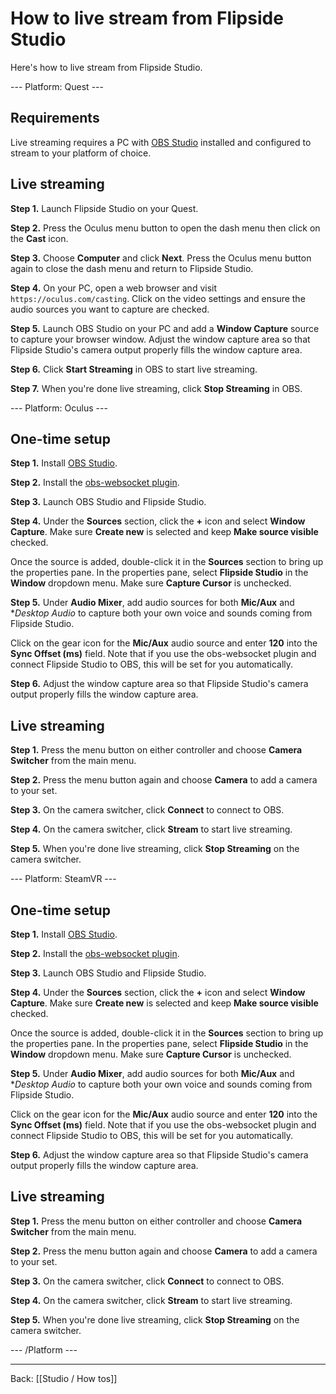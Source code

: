 # How to live stream from Flipside Studio

Here's how to live stream from Flipside Studio.

--- Platform: Quest ---

## Requirements

Live streaming requires a PC with [OBS Studio](https://obsproject.com/) installed and configured to stream to your platform of choice.

## Live streaming

**Step 1.** Launch Flipside Studio on your Quest.

**Step 2.** Press the Oculus menu button to open the dash menu then click on the **Cast** icon.

**Step 3.** Choose **Computer** and click **Next**. Press the Oculus menu button again to close the dash menu and return to Flipside Studio.

**Step 4.** On your PC, open a web browser and visit `https://oculus.com/casting`. Click on the video settings and ensure the audio sources you want to capture are checked.

**Step 5.** Launch OBS Studio on your PC and add a **Window Capture** source to capture your browser window. Adjust the window capture area so that Flipside Studio's camera output properly fills the window capture area.

**Step 6.** Click **Start Streaming** in OBS to start live streaming.

**Step 7.** When you're done live streaming, click **Stop Streaming** in OBS.

--- Platform: Oculus ---

## One-time setup

**Step 1.** Install [OBS Studio](https://obsproject.com/).

**Step 2.** Install the [obs-websocket plugin](https://obsproject.com/forum/resources/obs-websocket-remote-control-obs-studio-from-websockets.466/).

**Step 3.** Launch OBS Studio and Flipside Studio.

**Step 4.** Under the **Sources** section, click the **+** icon and select **Window Capture**. Make sure **Create new** is selected and keep **Make source visible** checked.

Once the source is added, double-click it in the **Sources** section to bring up the properties pane. In the properties pane, select **Flipside Studio** in the **Window** dropdown menu. Make sure **Capture Cursor** is unchecked.

**Step 5.** Under **Audio Mixer**, add audio sources for both **Mic/Aux** and **Desktop Audio* to capture both your own voice and sounds coming from Flipside Studio.

Click on the gear icon for the **Mic/Aux** audio source and enter **120** into the **Sync Offset (ms)** field. Note that if you use the obs-websocket plugin and connect Flipside Studio to OBS, this will be set for you automatically.

**Step 6.** Adjust the window capture area so that Flipside Studio's camera output properly fills the window capture area.

## Live streaming

**Step 1.** Press the menu button on either controller and choose **Camera Switcher** from the main menu.

**Step 2.** Press the menu button again and choose **Camera** to add a camera to your set.

**Step 3.** On the camera switcher, click **Connect** to connect to OBS.

**Step 4.** On the camera switcher, click **Stream** to start live streaming.

**Step 5.** When you're done live streaming, click **Stop Streaming** on the camera switcher.

--- Platform: SteamVR ---

## One-time setup

**Step 1.** Install [OBS Studio](https://obsproject.com/).

**Step 2.** Install the [obs-websocket plugin](https://obsproject.com/forum/resources/obs-websocket-remote-control-obs-studio-from-websockets.466/).

**Step 3.** Launch OBS Studio and Flipside Studio.

**Step 4.** Under the **Sources** section, click the **+** icon and select **Window Capture**. Make sure **Create new** is selected and keep **Make source visible** checked.

Once the source is added, double-click it in the **Sources** section to bring up the properties pane. In the properties pane, select **Flipside Studio** in the **Window** dropdown menu. Make sure **Capture Cursor** is unchecked.

**Step 5.** Under **Audio Mixer**, add audio sources for both **Mic/Aux** and **Desktop Audio* to capture both your own voice and sounds coming from Flipside Studio.

Click on the gear icon for the **Mic/Aux** audio source and enter **120** into the **Sync Offset (ms)** field. Note that if you use the obs-websocket plugin and connect Flipside Studio to OBS, this will be set for you automatically.

**Step 6.** Adjust the window capture area so that Flipside Studio's camera output properly fills the window capture area.

## Live streaming

**Step 1.** Press the menu button on either controller and choose **Camera Switcher** from the main menu.

**Step 2.** Press the menu button again and choose **Camera** to add a camera to your set.

**Step 3.** On the camera switcher, click **Connect** to connect to OBS.

**Step 4.** On the camera switcher, click **Stream** to start live streaming.

**Step 5.** When you're done live streaming, click **Stop Streaming** on the camera switcher.

--- /Platform ---

---

Back: [[Studio / How tos]]
